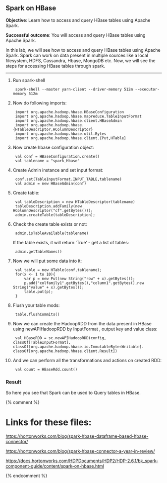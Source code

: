 ## Spark on HBase

**Objective**: Learn how to access and query HBase tables using Apache Spark.

**Successful outcome**:  You will access and query HBase tables using Apache Spark.

In this lab, we will see how to access and query HBase tables using Apache Spark. Spark can work on data present in multiple sources like a local filesystem, HDFS, Cassandra, Hbase, MongoDB etc. Now, we will see the steps for accessing HBase tables through spark.

----

1. Run spark-shell

		spark-shell --master yarn-client --driver-memory 512m --executor-memory 512m

1. Now do following imports:

		import org.apache.hadoop.hbase.HBaseConfiguration
		import org.apache.hadoop.hbase.mapreduce.TableInputFormat
		import org.apache.hadoop.hbase.client.HBaseAdmin
		import org.apache.hadoop.hbase.{HTableDescriptor,HColumnDescriptor}
		import org.apache.hadoop.hbase.util.Bytes
		import org.apache.hadoop.hbase.client.{Put,HTable}


1. Now create hbase configuration object:

		val conf = HBaseConfiguration.create() 
		val tablename = "spark_Hbase"

1. Create Admin instance and set input format:

		conf.set(TableInputFormat.INPUT_TABLE,tablename)
		val admin = new HBaseAdmin(conf)

1. Create table:

		val tableDescription = new HTableDescriptor(tablename)
		tableDescription.addFamily(new HColumnDescriptor("cf".getBytes()));
		admin.createTable(tableDescription);

1. Check the create table exists or not:

		admin.isTableAvailable(tablename)

	If the table exists, it will return ‘True’ - get a list of tables:

		admin.getTableNames()

1. Now we will put some data into it:

		val table = new HTable(conf,tablename);
		for(x <- 1 to 10){
			var p = new Put(new String("row" + x).getBytes());
			p.add("colfamily1".getBytes(),"column1".getBytes(),new String("value" + x).getBytes());
			table.put(p);
		}

1. Flush your table mods:

		table.flushCommits()

1. Now we can create the HadoopRDD from the data present in HBase using newAPIHadoopRDD by InputFormat , output key and value class:

		val HBaseRDD = sc.newAPIHadoopRDD(config, classOf[TableInputFormat], classOf[org.apache.hadoop.hbase.io.ImmutableBytesWritable]. classOf[org.apache.hadoop.hbase.client.Result])

1. And we can perform all the transformations and actions on created RDD:

		val count = HBaseRdd.count()

### Result

So here you see that Spark can be used to Query tables in HBase.

{% comment %}
# Links for these files:

https://hortonworks.com/blog/spark-hbase-dataframe-based-hbase-connector/

https://hortonworks.com/blog/spark-hbase-connector-a-year-in-review/

https://docs.hortonworks.com/HDPDocuments/HDP2/HDP-2.6.1/bk_spark-component-guide/content/spark-on-hbase.html

{% endcomment %}
